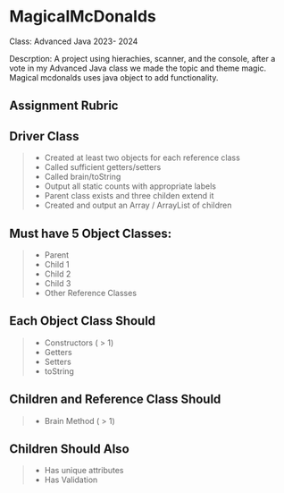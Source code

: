 # MagicalMcDonalds
<p>Class: Advanced Java 2023- 2024</p>
<p>Descrption: A project using hierachies, scanner, and the console, after a vote in my Advanced Java class we made the topic and theme magic. 
 Magical mcdonalds uses java object to add functionality.</p>

## Assignment Rubric
## Driver Class
>  - Created at least two objects for each reference class	
>  - Called sufficient getters/setters	
>  - Called brain/toString	
>  - Output all static counts with appropriate labels	
>  - Parent class exists and three childen extend it
>  - Created and output an Array / ArrayList of children

## Must have 5 Object Classes:
>  - Parent
>  - Child 1
>  - Child 2
>  - Child 3
>  - Other Reference Classes

## Each Object Class Should
>  - Constructors ( > 1)
>  - Getters
>  - Setters
>  - toString

## Children and Reference Class Should
>  - Brain Method ( > 1)

## Children Should Also
>  - Has unique attributes
>  - Has Validation

